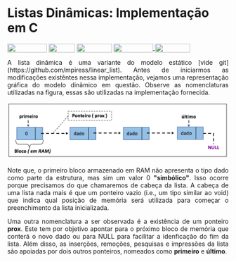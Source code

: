 # Listas Dinâmicas: Implementação em C

<div style="display: inline-block;">
<img align="center" height="20px" width="90px" src="https://img.shields.io/badge/Maintained%3F-yes-green.svg"/> 
<img align="center" height="20px" width="60px" src="https://img.shields.io/badge/C%2B%2B-00599C?style=for-the-badge&logo=c%2B%2B&logoColor=white"/> 
<img align="center" height="20px" width="80px" src="https://img.shields.io/badge/Made%20for-VSCode-1f425f.svg"/> 
<a href="https://github.com/mpiress/midpy/issues">
<img align="center" height="20px" width="90px" src="https://img.shields.io/badge/contributions-welcome-brightgreen.svg?style=flat"/>
<img align="center" height="20px" width="80px" src="https://badgen.net/badge/license/MIT/green"/>
</a> 
</div>

<p> </p>
<p> </p>


<p align="justify">
A lista dinâmica é uma variante do modelo estático [vide git](https://github.com/mpiress/linear_list). Antes de iniciarmos as modificações existêntes nessa implementação, vejamos uma representação gráfica do modelo dinâmico em questão. Observe as nomenclaturas utilizadas na figura, essas são utilizadas na implementação fornecida.
</p>

<p align="center">
	<img src="imgs/lista.png"/> 
</p>

<p align="justify">
Note que, o primeiro bloco armazenado em RAM não apresenta o tipo dado como parte da estrutura, mas sim um valor 0 <b>"simbólico"</b>. Isso ocorre porque precisamos do que chamaremos de cabeça da lista. A cabeça de uma lista nada mais é que um ponteiro vazio (i.e., um tipo similar ao void) que indica qual posição de memória será utilizada para começar o preenchimento da lista inicializada. 
</p>

<p align="justify">
Uma outra nomenclatura a ser observada é a existência de um ponteiro <b>prox</b>. Este tem por objetivo apontar para o próximo bloco de memória que conterá o novo dado ou para NULL para facilitar a idenficação do fim da lista. Além disso, as inserções, remoções, pesquisas e impressões da lista são apoiadas por dois outros ponteiros, nomeados como <b>primeiro</b> e <b>último</b>.
</p>